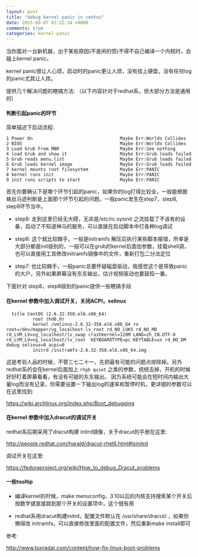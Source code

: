 ```yaml
---
layout: post
title: "debug kernel panic in centos"
date: 2015-06-07 01:22:34 +0000
comments: true
categories: kernel panic
---
```


当你面对一台新机器，出于某些原因(不是闲的慌)不得不自己编译一个内核时，会碰上kernel panic。

kernel panic很让人心烦，启动时的panic更让人烦，没有挂上硬盘，没有任何log的panic尤其让人烦。

提供几个解决问题的瞎搞方法: （以下内容针对于redhat系，但大部分方法是通用的）

#### 判断引起panic的环节

简单描述下启动流程:

    1 Power On                                 Maybe Err:Worlds Collides
    2 BIOS                                     Maybe Err:Worlds Collides
    3 Load Grub From MBR                       Maybe Err:See nothing
    4 load Grub and show it                    Maybe Err:Grub loads failed
    5 Grub reads menu.list                     Maybe Err:Grub loads failed
    6 Grub loads kernel image                  Maybe Err:Grub loads failed
    7 kernel mounts root filesystem            Maybe Err:PANIC
    8 kernel runs init                         Maybe Err:PANIC
    9 init runs scripts to start               Maybe Err:PANIC
    

首先你要确认下是哪个环节引起的panic，如果你的log打得比较全，一般能根据蛛丝马迹判断是上面那个环节引起的问题。一般panic发生在step7，step8, step9环节当中。

* step9: 走到这里已经无大碍，无非是/etc/rc.sysinit 之流挂载了不该有的设备，启动了不知道神马的服务，可以直接在启动脚本中打各种log调试

* step8: 这个就比较棘手，一般是initramfs 解压后执行某些脚本报错，所幸是大部分都是init级别的，一般可以在grub的kernel后面加参数，挂载shell调，也可以直接用工具修改initramfs镜像中的文件，重新打包二分法定位

* step7: 也比较棘手，一般panic总要怀疑磁盘驱动，我感觉这个是导致panic的大户，另外如果屏幕没有东东输出，估计视频驱动也要鼓捣一番。



下面针对 step8，step8级别的panic提供一些瞎搞手段

#### 在kernel 参数中加入调试开关，关闭ACPI，selinux

```
  title CentOS (2.6.32-358.el6.x86_64)
          root (hd0,0)
          kernel /vmlinuz-2.6.32-358.el6.x86_64 ro root=/dev/mapper/vg_localhost-lv_root rd_NO_LUKS rd_NO_MD rd_LVM_LV=vg_localhost/lv_swap crashkernel=128M LANG=zh_CN.UTF-8 rd_LVM_LV=vg_localhost/lv_root  KEYBOARDTYPE=pc KEYTABLE=us rd_NO_DM debug selinux=0 acpi=0
          initrd /initramfs-2.6.32-358.el6.x86_64.img
```    

这是考验人品的时候，不管三七二十一，先把最有可能的问题点排除掉。另外redhat系的会在kernel后面加上 `rhgb quiet` 之类的参数，统统去掉，开机的时候好好盯着屏幕看看，有没有可疑的东东输出。 因为系统可能会在短时间内输出大量log而没有记录，你需要设置一下输出log的速率和暂停时机，更详细的参数可以在这里找到:

https://wiki.archlinux.org/index.php/Boot_debugging

#### 在kernel 参数中加入dracut的调试开关

redhat系后期采用了dracut构建 initrd镜像，关于dracut的手册在这里:

http://people.redhat.com/harald/dracut-rhel6.html#lsinitrd

调试开关在这里:

https://fedoraproject.org/wiki/How_to_debug_Dracut_problems

#### 一些tooltip

* 编译kernel的时候，make menuconfig，3.10以后的内核支持搜索某个开关后按数字键直接跳到那个开关的设置项中，这个很有用

* redhat系用dracut构建initrd，配置文件默认在 /usr/share/dracut/ ，如果你懒得改 initramfs，可以直接修改里面的配置文件，然后重新make install即可

参考:

http://www.tuxradar.com/content/how-fix-linux-boot-problems
